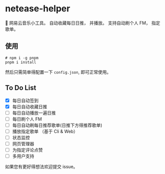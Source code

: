 # netease-helper
:candy: 网易云音乐小工具。 自动收藏每日日推， 并播放。 支持自动刷个人 FM， 指定歌单。

## 使用
```
# npm i -g pnpm
pnpm i install
```
然后只需简单得配置一下 `config.json`, 即可正常使用。

## To Do List
* [x] 每日自动签到
* [x] 每日自动收藏日推
* [ ] 每日自动播放一遍日推
* [ ] 每日刷个人 FM
* [ ] 每日自动刷每日推荐歌单(日推下方得推荐歌单)
* [ ] 播放指定歌单 （基于 Cli & Web）
* [ ] 状态监控
* [ ] 网页管理器
* [ ] 为指定评论点赞
* [ ] 多用户支持

如果您有更好得想法欢迎提交 issue。
